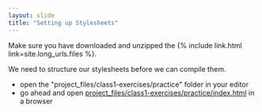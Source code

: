 ```yaml
---
layout: slide
title: "Setting up Stylesheets"
---
```


<div class="left-align">
  <p>Make sure you have downloaded and unzipped the {% include
  link.html link=site.long_urls.files %}.</p>
  <p>We need to structure our stylesheets before we can compile them.</p>
  <ul>
    <li>open the <span class="blue">"project_files/class1-exercises/practice"</span> <span class="green">folder</span> in your editor</li>
    <li>go ahead and open <a href="project_files/class1-exercises/practice/index.html" target="_blank">project_files/class1-exercises/practice/index.html</a> in a browser</li>
  </ul>
</div>
